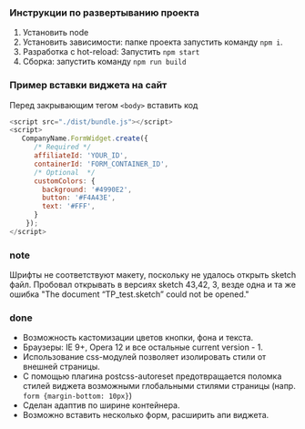 ### Инструкции по развертыванию проекта
1. Установить node
2. Установить зависимости: папке проекта запустить команду `npm i`.
3. Разработка с hot-reload: Запустить `npm start`
4. Сборка: запустить команду `npm run build`

### Пример вставки виджета на сайт
Перед закрывающим тегом `<body>` вставить код
```javascript
<script src="./dist/bundle.js"></script>
<script>
   CompanyName.FormWidget.create({
      /* Required */
      affiliateId: 'YOUR_ID',
      containerId: 'FORM_CONTAINER_ID',
      /* Optional  */
      customColors: {
        background: '#4990E2',
        button: '#F4A43E',
        text: '#FFF',
      }
    });
</script>
```

### note
Шрифты не соответствуют макету, поскольку не удалось открыть sketch файл.
Пробовал открывать в версиях sketch 43,42, 3, везде одна и та же ошибка
"The document “TP_test.sketch” could not be opened."

### done
- Возможность кастомизации цветов кнопки, фона и текста.
- Браузеры: IE 9+, Opera 12 и все остальные current version - 1.
- Использование css-модулей позволяет изолировать стили от внешней страницы.
- С помощью плагина postcss-autoreset предотвращается поломка стилей
виджета возможными глобальными стилями страницы (напр. `form {margin-bottom: 10px}`)
- Cделан адаптив по ширине контейнера.
- Возможно вставить несколько форм, расширить апи виджета.
